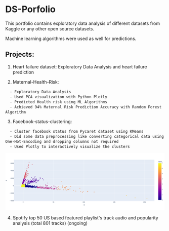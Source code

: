 # DS-Porfolio

This portfolio contains exploratory data analysis of different datasets from Kaggle or any other open source datasets.

Machine learning algorithms were used as well for predictions.

## Projects:

1. Heart failure dataset: Exploratory Data Analysis and heart failure prediction

2. Maternal-Health-Risk: 
```
  - Exploratory Data Analysis
  - Used PCA visualization with Python Plotly 
  - Predicted Health risk using ML Algorithms
  - Achieved 94% Maternal Risk Prediction Accuracy with Random Forest Algorithm
 ```
  
3. Facebook-status-clustering: 
```
  - Cluster facebook status from Pycaret dataset using KMeans
  - Did some data preprocessing like converting categorical data using One-Hot-Encoding and dropping columns not required
  - Used Plotly to interactively visualize the clusters
```
  ![alt text](https://github.com/rupafn/DS-Porfolio/blob/main/Kaggle/Facebook-%20status-Clustering/clusterplot.png)
  
  
4. Spotify top 50 US based featured playlist's track audio and popularity analysis (total 801 tracks) (ongoing)
